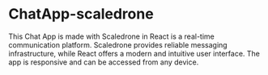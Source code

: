 # ChatApp-scaledrone
This Chat App is made with Scaledrone in React is a real-time communication platform. Scaledrone provides reliable messaging infrastructure, while React offers a modern and intuitive user interface. The app is responsive and can be accessed from any device.
